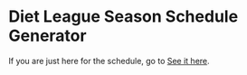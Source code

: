 # Diet League Season Schedule Generator

If you are just here for the schedule, go to [See it here](#).
